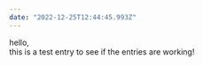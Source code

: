 ```yaml
---
date: "2022-12-25T12:44:45.993Z"
---
```

hello,  
this is a test entry to see if the entries are working!
